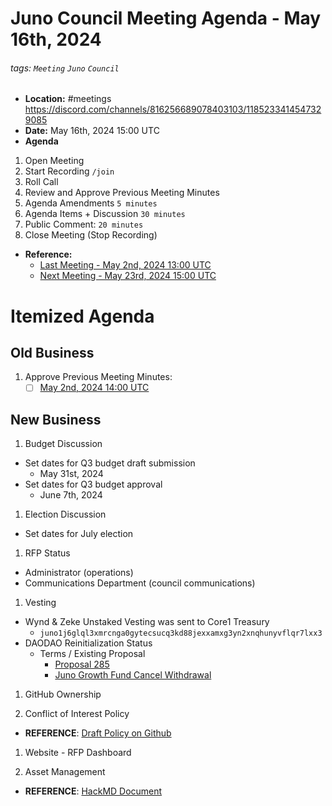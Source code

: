 # Juno Council Meeting Agenda - May 16th, 2024

###### tags: `Meeting` `Juno` `Council`

- **Location:** #meetings https://discord.com/channels/816256689078403103/1185233414547329085
- **Date:** May 16th, 2024 15:00 UTC
- **Agenda**

1. Open Meeting
1. Start Recording `/join`
1. Roll Call
1. Review and Approve Previous Meeting Minutes
1. Agenda Amendments `5 minutes`
1. Agenda Items + Discussion `30 minutes`
1. Public Comment: `20 minutes`
1. Close Meeting (Stop Recording)

- **Reference:** 
  - [Last Meeting - May 2nd, 2024 13:00 UTC](./20240502-Meeting-Public-Minutes.md)
  - [Next Meeting - May 23rd, 2024 15:00 UTC]()

# Itemized Agenda

## Old Business

1. Approve Previous Meeting Minutes:
    - [ ] [May 2nd, 2024 14:00 UTC](./20240502-Meeting-Public-Minutes.md)

## New Business

1. Budget Discussion
  - Set dates for Q3 budget draft submission
    - May 31st, 2024
  - Set dates for Q3 budget approval
    - June 7th, 2024

1. Election Discussion
  - Set dates for July election

1. RFP Status
- Administrator (operations)
- Communications Department (council communications)

1. Vesting
- Wynd & Zeke Unstaked Vesting was sent to Core1 Treasury
  - `juno1j6glql3xmrcnga0gytecsucq3kd88jexxamxg3yn2xnqhunyvflqr7lxx3`
- DAODAO Reinitialization Status
  - Terms / Existing Proposal
    - [Proposal 285](https://www.mintscan.io/juno/proposals/285)
    - [Juno Growth Fund Cancel Withdrawal](https://daodao.zone/dao/juno1xz54y0ktew0dcm00f9vjw0p7x29pa4j5p9rwq6zerkytugzg27qs4shxnt/proposals/A38)

1. GitHub Ownership

1. Conflict of Interest Policy
- **REFERENCE**: [Draft Policy on Github](https://github.com/CosmosContracts/council/pull/17)

1. Website - RFP Dashboard

1. Asset Management
- **REFERENCE**: [HackMD Document](https://hackmd.io/xaRvq0BgT3yJ6cUhnhg6zg)

